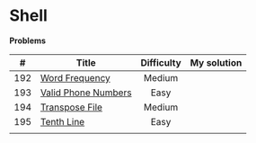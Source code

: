 # Shell

**Problems**

|  #   | Title                                                        | Difficulty | My solution |
| :--: | ------------------------------------------------------------ | :--------: | :---------: |
| 192  | [Word Frequency](https://leetcode.com/problems/word-frequency) |   Medium   |             |
| 193  | [Valid Phone Numbers](https://leetcode.com/problems/valid-phone-numbers) |    Easy    |             |
| 194  | [Transpose File](https://leetcode.com/problems/transpose-file) |   Medium   |             |
| 195  | [Tenth Line](https://leetcode.com/problems/tenth-line)       |    Easy    |             |
|      |                                                              |            |             |